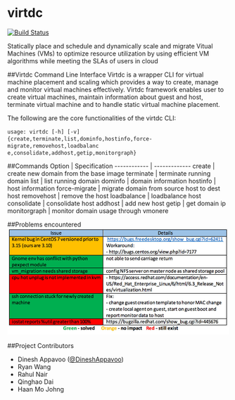 virtdc
=======================
[![Build Status](https://drone.io/github.com/dcsolvere/virtdc/status.png)](https://drone.io/github.com/dcsolvere/virtdc/latest)

Statically place and schedule and dynamically scale and migrate Vitual Machines (VMs) to optimize resource utilization by using efficient VM algorithms while meeting the SLAs of users in cloud


##Virtdc Command Line Interface
Virtdc is a wrapper CLI for virtual machine placement and scaling which provides a way to create, manage and monitor 
virtual machines effectively. Virtdc framework enables user to create virtual machines, maintain information about guest 
and host, terminate virtual machine and to handle static virtual machine placement.

The following are the core functionalities of the virtdc CLI:
```
usage: virtdc [-h] [-v]
{create,terminate,list,dominfo,hostinfo,force-
migrate,removehost,loadbalanc e,consolidate,addhost,getip,monitorgraph}
```

##Commands
Option | Specification
------------ | -------------
create | create new domain from the base image
terminate | terminate running domain
list | list running domain
dominfo | domain information
hostinfo | host information
force-migrate | migrate domain from source host to dest host
removehost | remove the host
loadbalance | loadbalance host
consolidate | consolidate host
addhost | add new host
getip | get domain ip
monitorgraph | monitor domain usage through vmonere

##Problems encountered
![virtdc](docs/images/problems-encountered.png "problems")


##Project Contributors

* Dinesh Appavoo ([@DineshAppavoo](https://twitter.com/DineshAppavoo))
* Ryan Wang
* Rahul Nair
* Qinghao Dai
* Haan Mo Johng
